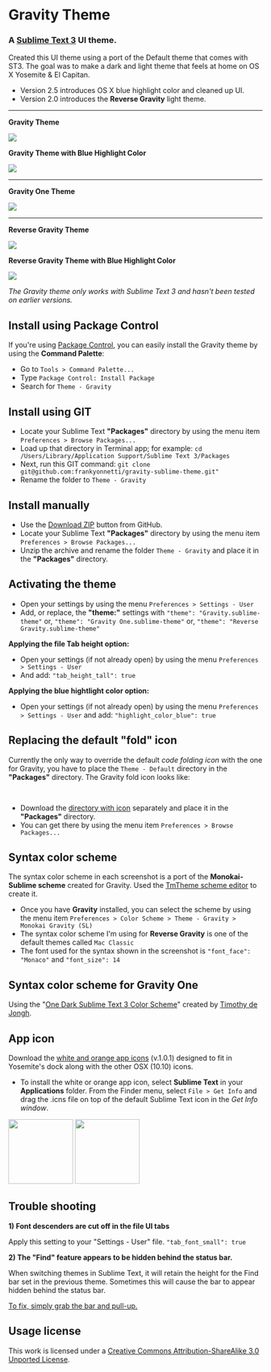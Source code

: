 # Gravity Theme

### A [Sublime Text 3](http://www.sublimetext.com/3) UI theme.

Created this UI theme using a port of the Default theme that comes with ST3. The goal was to make a dark and light theme that feels at home on OS X Yosemite & El Capitan.

* Version 2.5 introduces OS X blue highlight color and cleaned up UI.
* Version 2.0 introduces the **Reverse Gravity** light theme.

---

**Gravity Theme**

<img src="https://s3.amazonaws.com/yonnetti-sublime/gravity/screen-shots/gravity_2.5.1.png">

**Gravity Theme with Blue Highlight Color**

<img src="https://s3.amazonaws.com/yonnetti-sublime/gravity/screen-shots/gravity_blue_2.5.1.png">

---

**Gravity One Theme**

<img src="https://s3.amazonaws.com/yonnetti-sublime/gravity/screen-shots/gravity_one_3.0.png">

---

**Reverse Gravity Theme**

<img src="https://s3.amazonaws.com/yonnetti-sublime/gravity/screen-shots/reverse_gravity_2.5.1.png">

**Reverse Gravity Theme with Blue Highlight Color**

<img src="https://s3.amazonaws.com/yonnetti-sublime/gravity/screen-shots/reverse_gravity_blue_2.5.1.png">


_The Gravity theme only works with Sublime Text 3 and hasn't been tested on earlier versions._

## Install using Package Control

If you're using [Package Control](https://sublime.wbond.net), you can easily install the Gravity theme by using the **Command Palette**:

* Go to `Tools > Command Palette...`
* Type `Package Control: Install Package`
* Search for `Theme - Gravity`


## Install using GIT

* Locate your Sublime Text **"Packages"** directory by using the menu item `Preferences > Browse Packages...`
* Load up that directory in Terminal app; for example: `cd /Users/Library/Application Support/Sublime Text 3/Packages`
* Next, run this GIT command: `git clone git@github.com:frankyonnetti/gravity-sublime-theme.git"`
* Rename the folder to `Theme - Gravity`


## Install manually

* Use the [Download ZIP](https://github.com/frankyonnetti/gravity-sublime-theme/archive/master.zip) button from GitHub.
* Locate your Sublime Text **"Packages"** directory by using the menu item `Preferences > Browse Packages...`
* Unzip the archive and rename the folder `Theme - Gravity` and place it in the **"Packages"** directory.


## Activating the theme

* Open your settings by using the menu `Preferences > Settings - User`
* Add, or replace, the **"theme:"** settings with
`"theme": "Gravity.sublime-theme"` or,
`"theme": "Gravity One.sublime-theme"` or,
`"theme": "Reverse Gravity.sublime-theme"`


**Applying the file Tab height option:**

* Open your settings (if not already open) by using the menu `Preferences > Settings - User`
* And add:
`"tab_height_tall": true`

**Applying the blue hightlight color option:**

* Open your settings (if not already open) by using the menu `Preferences > Settings - User` and add:
`"highlight_color_blue": true`

## Replacing the default "fold" icon

Currently the only way to override the default *code folding icon* with the one for Gravity, you have to place the `Theme - Default` directory in the **"Packages"** directory. The Gravity fold icon looks like:

<img src="https://s3.amazonaws.com/yonnetti-sublime/gravity/icons/fold%402x.png" width="16" height="16">

* Download the [directory with icon](http://bit.ly/2812iC5) separately and place it in the **"Packages"** directory.
* You can get there by using the menu item `Preferences > Browse Packages...`


## Syntax color scheme

The syntax color scheme in each screenshot is a port of the **Monokai-Sublime scheme** created for Gravity. Used the [TmTheme scheme editor](http://tmtheme-editor.herokuapp.com) to create it.

* Once you have **Gravity** installed, you can select the scheme by using the menu item `Preferences > Color Scheme > Theme - Gravity > Monokai Gravity (SL)`
* The syntax color scheme I'm using for **Reverse Gravity** is one of the default themes called `Mac Classic`
* The font used for the syntax shown in the screenshot is `"font_face": "Monaco"` and `"font_size": 14`


## Syntax color scheme for Gravity One

Using the "[One Dark Sublime Text 3 Color Scheme](https://packagecontrol.io/packages/One%20Dark%20Color%20Scheme)" created by [Timothy de Jongh](https://github.com/IceTimux).


## App icon

Download the [white and orange app icons](http://bit.ly/1s1CbKG) (v.1.0.1) designed to fit in Yosemite's dock along with the other OSX (10.10) icons.

* To install the white or orange app icon, select **Sublime Text** in your **Applications** folder. From the Finder menu, select `File > Get Info` and drag the .icns file on top of the default Sublime Text icon in the *Get Info window*.

<img src="https://s3.amazonaws.com/yonnetti-sublime/gravity/icons/app-icon-white-101.png" width="128" height="128"> <img src="https://s3.amazonaws.com/yonnetti-sublime/gravity/icons/app-icon-orange-101.png" width="128" height="128">


## Trouble shooting

**1) Font descenders are cut off in the file UI tabs**

Apply this setting to your "Settings - User" file.
`"tab_font_small": true`

**2) The "Find" feature appears to be hidden behind the status bar.**

When switching themes in Sublime Text, it will retain the height for the Find bar set in the previous theme. Sometimes this will cause the bar to appear hidden behind the status bar.

[To fix, simply grab the bar and pull-up.](https://github.com/frankyonnetti/gravity-sublime-theme/wiki/Theme-Trouble-Shooting)


## Usage license

This work is licensed under a [Creative Commons Attribution-ShareAlike 3.0 Unported License](http://creativecommons.org/licenses/by-sa/3.0/).


